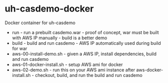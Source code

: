  # uh-casdemo-docker

 Docker container for uh-casdemo
  
* run - run a prebuilt casdemo.war - proof of concept, war must be built with AWS IP manually - build is a better demo
* build - build and run casdemo - AWS IP automatically used during build for war
* aws-00-install-demo.sh - given a AWS IP, install dependencies, build and run casdemo
 * aws-01-docker-install.sh - setup AWS ami for docker
 * aws-02-demo.sh - run this on your AWS ami instance after aws-docker-install.sh - checkout, build, and run the build and run casdemo


